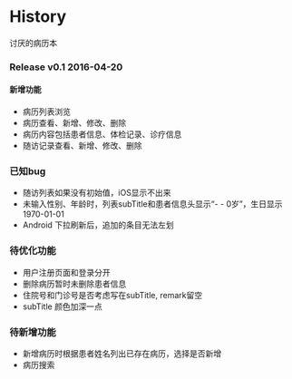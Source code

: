 # History
讨厌的病历本

### Release v0.1 2016-04-20
#### 新增功能
- 病历列表浏览
- 病历查看、新增、修改、删除
- 病历内容包括患者信息、体检记录、诊疗信息
- 随访记录查看、新增、修改、删除


### 已知bug
- 随访列表如果没有初始值，iOS显示不出来
- 未输入性别、年龄时，列表subTitle和患者信息头显示“- - 0岁”，生日显示1970-01-01
- Android 下拉刷新后，追加的条目无法左划


### 待优化功能
- 用户注册页面和登录分开
- 删除病历暂时未删除患者信息
- 住院号和门诊号是否考虑写在subTitle, remark留空
- subTitle 颜色加深一点


### 待新增功能
- 新增病历时根据患者姓名列出已存在病历，选择是否新增
- 病历搜索

